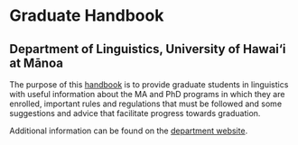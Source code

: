 # Graduate Handbook

## Department of Linguistics, University of Hawai‘i at Mānoa

The purpose of this [handbook](https://gmholton.github.io/gradhandbook/_book) is to provide graduate students in linguistics with useful information about the MA and PhD programs in which they are enrolled, important rules and regulations that must be followed and some suggestions and advice that facilitate progress towards graduation.

Additional information can be found on the [department website](http://ling.hawaii.edu).

